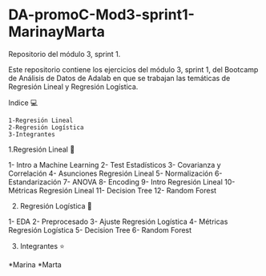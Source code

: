 # DA-promoC-Mod3-sprint1-MarinayMarta


Repositorio del módulo 3, sprint 1.

Este repositorio contiene los ejercicios del módulo 3, sprint 1, del Bootcamp de Análisis de Datos de Adalab en que se trabajan las temáticas de Regresión Lineal y Regresión Logística.


Indice :computer:

    1-Regresión Lineal
    2-Regresión Logística
    3-Integrantes

1.Regresión Lineal 📐

1- Intro a Machine Learning
2- Test Estadísticos
3- Covarianza y Correlación
4- Asunciones Regresión Lineal
5- Normalización
6- Estandarización
7- ANOVA
8- Encoding
9- Intro Regresión Lineal
10- Métricas Regresión Lineal
11- Decision Tree
12- Random Forest


2. Regresión Logística 💠

1- EDA
2- Preprocesado
3- Ajuste Regresión Logística
4- Métricas Regresión Logística
5- Decision Tree
6- Random Forest


3. Integrantes :star:

*Marina *Marta
